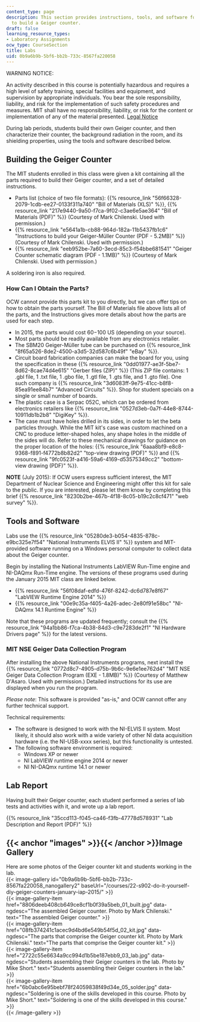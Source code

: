 ```yaml
---
content_type: page
description: This section provides instructions, tools, and software for a lab assignment
  to build a Geiger counter.
draft: false
learning_resource_types:
- Laboratory Assignments
ocw_type: CourseSection
title: Labs
uid: 0b9a6b9b-5bf6-bb2b-733c-8567fa220058
---
```

WARNING NOTICE:

An activity described in this course is potentially hazardous and requires a high level of safety training, special facilities and equipment, and supervision by appropriate individuals. You bear the sole responsibility, liability, and risk for the implementation of such safety procedures and measures. MIT shall have no responsibility, liability, or risk for the content or implementation of any of the material presented. [Legal Notice](/terms/)

During lab periods, students build their own Geiger counter, and then characterize their counter, the background radiation in the room, and its shielding properties, using the tools and software described below.

## Building the Geiger Counter

The MIT students enrolled in this class were given a kit containing all the parts required to build their Geiger counter, and a set of detailed instructions. 

- Parts list (choice of two file formats): {{% resource_link "56f66328-2079-1cdb-ee27-0133f311a740" "Bill of Materials (XLS)" %}}, {{% resource_link "217e9440-9a50-f7ca-9f02-c3ae6e5ae364" "Bill of Materials (PDF)" %}} (Courtesy of Mark Chilenski. Used with permission.)
- {{% resource_link "e5641a1b-cb88-964d-182a-11b5437fb1c6" "Instructions to build your Geiger-Müller Counter (PDF - 5.2MB)" %}} (Courtesy of Mark Chilenski. Used with permission.)
- {{% resource_link "eeb952be-7a60-3ecd-85c3-f54bbe681541" "Geiger Counter schematic diagram (PDF - 1.1MB)" %}} (Courtesy of Mark Chilenski. Used with permission.)

A soldering iron is also required.

### How Can I Obtain the Parts?

OCW cannot provide this parts kit to you directly, but we can offer tips on how to obtain the parts yourself. The Bill of Materials file above lists all of the parts, and the Instructions gives more details about how the parts are used for each step.

- In 2015, the parts would cost $60-$100 US (depending on your source).
- Most parts should be readily available from any electronics retailer.
- The SBM20 Geiger-Müller tube can be purchased on {{% resource_link "8f65a526-8de2-4500-a3d5-32d587c6b49f" "eBay" %}}.
- Circuit board fabrication companies can make the board for you, using the specification in these {{% resource_link "0dd01977-ae3f-5be7-8d62-8cae74d4e615" "Gerber files (ZIP)" %}} (This ZIP file contains: 1 .gbl file, 1 .txt file, 1 .gbo file, 1 .gtl file, 1 .gts file, and 1 .gto file). One such company is {{% resource_link "3d6083ff-9e75-41cc-b8f8-85ea91ee84b7" "Advanced Circuits" %}}. Shop for student specials on a single or small number of boards. 
- The plastic case is a Serpac 052C, which can be ordered from electronics retailers like {{% resource_link "0527d3eb-0a7f-44e8-8744-10911db1b2b8" "DigiKey" %}}.
- The case must have holes drilled in its sides, in order to let the beta particles through. While the MIT kit's case was custom machined on a CNC to produce letter-shaped holes, any shape holes in the middle of the sides will do. Refer to these mechanical drawings for guidance on the proper location of the holes: {{% resource_link "6aaa8bf9-e8c8-9368-f891-f4772b8b82d2" "top-view drawing (PDF)" %}} and {{% resource_link "9fc0523f-a416-59a6-4169-d53575349cc2" "bottom-view drawing (PDF)" %}}.

**NOTE** (July 2015): If OCW users express sufficient interest, the MIT Department of Nuclear Science and Engineering might offer this kit for sale to the public. If you are interested, please let them know by completing this brief {{% resource_link "8230b2be-467b-4f18-8c05-b19c2c8cf471" "web survey" %}}.

## Tools and Software

Labs use the {{% resource_link "05280de3-b054-4835-878c-e9bc325e7f54" "National Instruments ELVIS II" %}} system and MIT-provided software running on a Windows personal computer to collect data about the Geiger counter.

Begin by installing the National Instruments LabVIEW Run-Time engine and NI-DAQmx Run-Time engine. The versions of these programs used during the January 2015 MIT class are linked below.

- {{% resource_link "56f08daf-edfd-476f-8242-dc6d787e8f67" "LabVIEW Runtime Engine 2014" %}}
- {{% resource_link "00e9c35a-f405-4a26-adec-2e80f91e58bc" "NI-DAQmx 14.1 Runtime Engine" %}}

Note that these programs are updated frequently; consult the {{% resource_link "94a1bb86-f7ca-4b38-84d3-c9e7283de2f1" "NI Hardware Drivers page" %}} for the latest versions.

### MIT NSE Geiger Data Collection Program

After installing the above National Instruments programs, next install the {{% resource_link "0772d8c7-4905-d75b-9b6c-9e6e1ee762d4" "MIT NSE Geiger Data Collection Program (EXE - 1.8MB)" %}} (Courtesy of Matthew D'Asaro. Used with permission.) Detailed instructions for its use are displayed when you run the program.

*Please note*: This software is provided "as-is," and OCW cannot offer any further technical support.

Technical requirements:

- The software is designed to work with the NI-ELVIS II system. Most likely, it should also work with a wide variety of other NI data acquisition hardware (i.e. the NI-USB-xxxx series), but this functionality is untested.
- The following software environment is required:
    - Windows XP or newer
    - NI LabVIEW runtime engine 2014 or newer
    - NI NI-DAQmx runtime 14.1 or newer

## Lab Report

Having built their Geiger counter, each student performed a series of lab tests and activities with it, and wrote up a lab report.

{{% resource_link "35ccd113-f045-ca46-f3fb-47778d578931" "Lab Description and Report (PDF)" %}}

## {{< anchor "images" >}}{{< /anchor >}}Image Gallery

Here are some photos of the Geiger counter kit and students working in the lab.  
{{< image-gallery id="0b9a6b9b-5bf6-bb2b-733c-8567fa220058_nanogallery2" baseUrl="/courses/22-s902-do-it-yourself-diy-geiger-counters-january-iap-2015/" >}}  
{{< image-gallery-item href="8806deeb408cb649ce8cf1b0f39a5beb_01_built.jpg" data-ngdesc="The assembled Geiger counter. Photo by Mark Chilenski." text="The assembled Geiger counter." >}}  
{{< image-gallery-item href="08fb374241c1acec9d4bd6e549b54f5d_02_kit.jpg" data-ngdesc="The parts that comprise the Geiger counter kit. Photo by Mark Chilenski." text="The parts that comprise the Geiger counter kit." >}}  
{{< image-gallery-item href="2722c55e6634a9cc994d1b5be187ebb9_03_lab.jpg" data-ngdesc="Students assembling their Geiger counters in the lab. Photo by Mike Short." text="Students assembling their Geiger counters in the lab." >}}  
{{< image-gallery-item href="6b0abc6e95bebf78f24059838f49d34e_05_solder.jpg" data-ngdesc="Soldering is one of the skills developed in this course. Photo by Mike Short." text="Soldering is one of the skills developed in this course." >}}  
{{< /image-gallery >}}